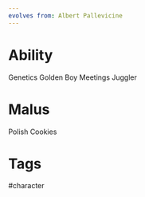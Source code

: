 ```yaml
---
evolves from: Albert Pallevicine
---
```

# Ability

Genetics Golden Boy
Meetings Juggler

# Malus

Polish Cookies

# Tags

#character 